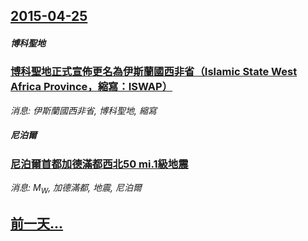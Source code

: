 ## [2015-04-25](/news/2015/04/25/index.md)

##### 博科聖地
### [博科聖地正式宣佈更名為伊斯蘭國西非省（Islamic State West Africa Province，縮寫：ISWAP）](/news/2015/04/25/博科聖地正式宣佈更名為伊斯蘭國西非省-Islamic-State-West-Africa-Province-縮寫-ISW.md)
_消息: 伊斯蘭國西非省, 博科聖地, 縮寫_

##### 尼泊爾
### [ 尼泊爾首都加德滿都西北50 mi.1級地震](/news/2015/04/25/尼泊爾首都加德滿都西北50-mi1級地震.md)
_消息: M<sub>W</sub>, 加德滿都, 地震, 尼泊爾_

## [前一天...](/news/2015/04/24/index.md)

